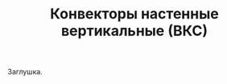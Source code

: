﻿---
title: Конвекторы настенные вертикальные (ВКС)
description: Заглушка раздела. Материалы появятся позже.
---

Заглушка.
